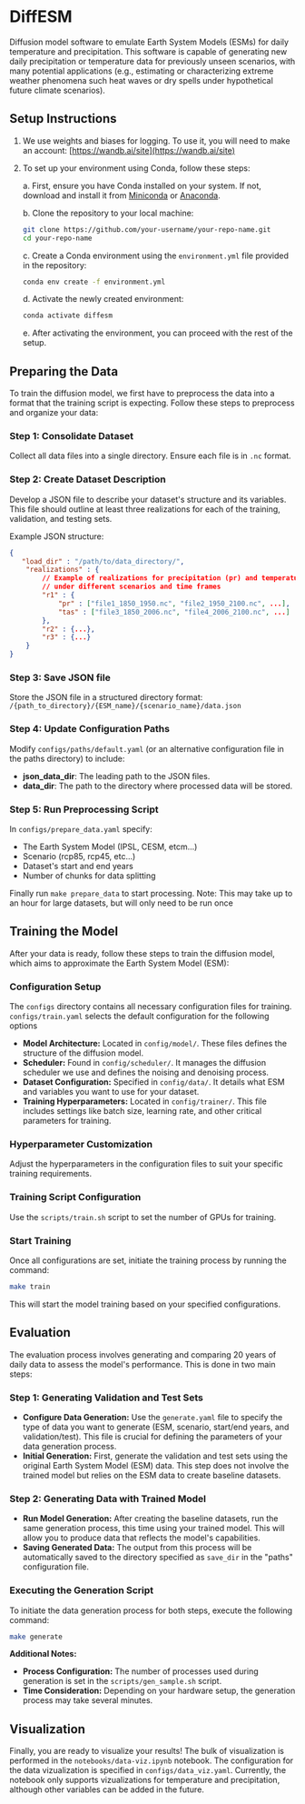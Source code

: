 # DiffESM
Diffusion model software to emulate Earth System Models (ESMs) for daily temperature and precipitation. This software is capable of generating new daily precipitation or temperature data for previously unseen scenarios, with many potential applications (e.g., estimating or characterizing extreme weather phenomena such heat waves or dry spells under hypothetical future climate scenarios).

## Setup Instructions

1. We use weights and biases for logging. To use it, you will need to make an account: [https://wandb.ai/site](https://wandb.ai/site)

2. To set up your environment using Conda, follow these steps:

   a. First, ensure you have Conda installed on your system. If not, download and install it from [Miniconda](https://docs.conda.io/en/latest/miniconda.html) or [Anaconda](https://www.anaconda.com/products/individual).

   b. Clone the repository to your local machine:
      ```bash
      git clone https://github.com/your-username/your-repo-name.git
      cd your-repo-name
      ```

   c. Create a Conda environment using the `environment.yml` file provided in the repository:
      ```bash
      conda env create -f environment.yml
      ```

   d. Activate the newly created environment:
      ```bash
      conda activate diffesm
      ```

   e. After activating the environment, you can proceed with the rest of the setup.

## Preparing the Data
To train the diffusion model, we first have to preprocess the data into a format that the training script is expecting. Follow these steps to preprocess and organize your data:

### Step 1: Consolidate Dataset
Collect all data files into a single directory. Ensure each file is in `.nc` format.

### Step 2: Create Dataset Description
Develop a JSON file to describe your dataset's structure and its variables. This file should outline at least three realizations for each of the training, validation, and testing sets.

Example JSON structure:
```json
{
   "load_dir" : "/path/to/data_directory/",
    "realizations" : {
        // Example of realizations for precipitation (pr) and temperature (tas)
        // under different scenarios and time frames
        "r1" : {
            "pr" : ["file1_1850_1950.nc", "file2_1950_2100.nc", ...],
            "tas" : ["file3_1850_2006.nc", "file4_2006_2100.nc", ...]
        },
        "r2" : {...},
        "r3" : {...}
    }
}
```
### Step 3: Save JSON file
Store the JSON file in a structured directory format:
`/{path_to_directory}/{ESM_name}/{scenario_name}/data.json`

### Step 4: Update Configuration Paths
Modify `configs/paths/default.yaml` (or an alternative configuration file in the paths directory) to include:

- **json_data_dir**: The leading path to the JSON files.
- **data_dir**: The path to the directory where processed data will be stored.

### Step 5: Run Preprocessing Script
In `configs/prepare_data.yaml` specify:
- The Earth System Model (IPSL, CESM, etcm...)
- Scenario (rcp85, rcp45, etc...)
- Dataset's start and end years
- Number of chunks for data splitting

Finally run `make prepare_data` to start processing. Note: This may take up to an hour for large datasets, but will only need to be run once



## Training the Model

After your data is ready, follow these steps to train the diffusion model, which aims to approximate the Earth System Model (ESM):

### Configuration Setup
The `configs` directory contains all necessary configuration files for training. `configs/train.yaml` selects the default configuration for the following options

- **Model Architecture:** Located in `config/model/`. These files defines the structure of the diffusion model.
- **Scheduler:** Found in `config/scheduler/`. It manages the diffusion scheduler we use and defines the noising and denoising process.
- **Dataset Configuration:** Specified in `config/data/`. It details what ESM and variables you want to use for your dataset.
- **Training Hyperparameters:** Located in `config/trainer/`. This file includes settings like batch size, learning rate, and other critical parameters for training.

### Hyperparameter Customization
Adjust the hyperparameters in the configuration files to suit your specific training requirements.

### Training Script Configuration
Use the `scripts/train.sh` script to set the number of GPUs for training.

### Start Training
Once all configurations are set, initiate the training process by running the command:
```bash
make train
```

This will start the model training based on your specified configurations.

## Evaluation

The evaluation process involves generating and comparing 20 years of daily data to assess the model's performance. This is done in two main steps:

### Step 1: Generating Validation and Test Sets
- **Configure Data Generation:** Use the `generate.yaml` file to specify the type of data you want to generate (ESM, scenario, start/end years, and validation/test). This file is crucial for defining the parameters of your data generation process.
- **Initial Generation:** First, generate the validation and test sets using the original Earth System Model (ESM) data. This step does not involve the trained model but relies on the ESM data to create baseline datasets.

### Step 2: Generating Data with Trained Model
- **Run Model Generation:** After creating the baseline datasets, run the same generation process, this time using your trained model. This will allow you to produce data that reflects the model's capabilities.
- **Saving Generated Data:** The output from this process will be automatically saved to the directory specified as `save_dir` in the "paths" configuration file.

### Executing the Generation Script
To initiate the data generation process for both steps, execute the following command:
```bash
make generate
```

**Additional Notes:**

- **Process Configuration:** The number of processes used during generation is set in the `scripts/gen_sample.sh` script.
- **Time Consideration:** Depending on your hardware setup, the generation process may take several minutes.


## Visualization
Finally, you are ready to visualize your results! The bulk of visualization is performed in the `notebooks/data-viz.ipynb` notebook. The configuration for the data vizualization is specified in `configs/data_viz.yaml`. Currently, the notebook only supports vizualizations for temperature and precipitation, although other variables can be added in the future.

